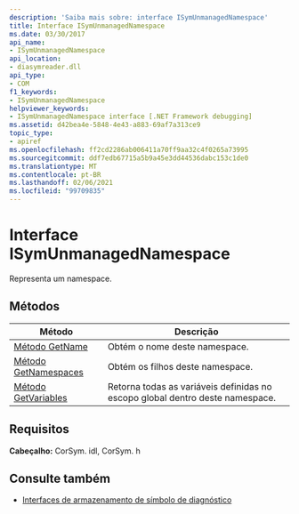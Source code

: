 ```yaml
---
description: 'Saiba mais sobre: interface ISymUnmanagedNamespace'
title: Interface ISymUnmanagedNamespace
ms.date: 03/30/2017
api_name:
- ISymUnmanagedNamespace
api_location:
- diasymreader.dll
api_type:
- COM
f1_keywords:
- ISymUnmanagedNamespace
helpviewer_keywords:
- ISymUnmanagedNamespace interface [.NET Framework debugging]
ms.assetid: d42bea4e-5848-4e43-a883-69af7a313ce9
topic_type:
- apiref
ms.openlocfilehash: ff2cd2286ab006411a70ff9aa32c4f0265a73995
ms.sourcegitcommit: ddf7edb67715a5b9a45e3dd44536dabc153c1de0
ms.translationtype: MT
ms.contentlocale: pt-BR
ms.lasthandoff: 02/06/2021
ms.locfileid: "99709835"
---
```

# <a name="isymunmanagednamespace-interface"></a>Interface ISymUnmanagedNamespace

Representa um namespace.  
  
## <a name="methods"></a>Métodos  
  
|Método|Descrição|  
|------------|-----------------|  
|[Método GetName](isymunmanagednamespace-getname-method.md)|Obtém o nome deste namespace.|  
|[Método GetNamespaces](isymunmanagednamespace-getnamespaces-method.md)|Obtém os filhos deste namespace.|  
|[Método GetVariables](isymunmanagednamespace-getvariables-method.md)|Retorna todas as variáveis definidas no escopo global dentro deste namespace.|  
  
## <a name="requirements"></a>Requisitos  

 **Cabeçalho:** CorSym. idl, CorSym. h  
  
## <a name="see-also"></a>Consulte também

- [Interfaces de armazenamento de símbolo de diagnóstico](diagnostics-symbol-store-interfaces.md)
